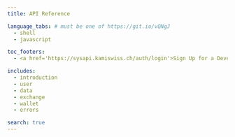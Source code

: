 ```yaml
---
title: API Reference

language_tabs: # must be one of https://git.io/vQNgJ
  - shell
  - javascript

toc_footers:
  - <a href='https://sysapi.kamiswiss.ch/auth/login'>Sign Up for a Developer Key</a>

includes:
  - introduction
  - user
  - data
  - exchange
  - wallet
  - errors

search: true
---
```

